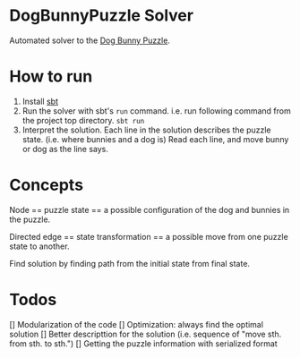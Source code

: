 # DogBunnyPuzzle Solver

Automated solver to the [Dog Bunny Puzzle](http://www.dogbunnypuzzle.com/).

# How to run

1. Install [sbt](https://www.scala-sbt.org/)
2. Run the solver with sbt's `run` command.
i.e. run following command from the project top directory.
`sbt run`
3. Interpret the solution.
Each line in the solution describes the puzzle state. (i.e. where bunnies and a dog is)
Read each line, and move bunny or dog as the line says.

# Concepts

Node == puzzle state == a possible configuration of the dog and bunnies in the puzzle.

Directed edge == state transformation == a possible move from one puzzle state to another.

Find solution by finding path from the initial state from final state.

# Todos

[] Modularization of the code
[] Optimization: always find the optimal solution
[] Better descripttion for the solution (i.e. sequence of "move sth. from sth. to sth.")
[] Getting the puzzle information with serialized format
